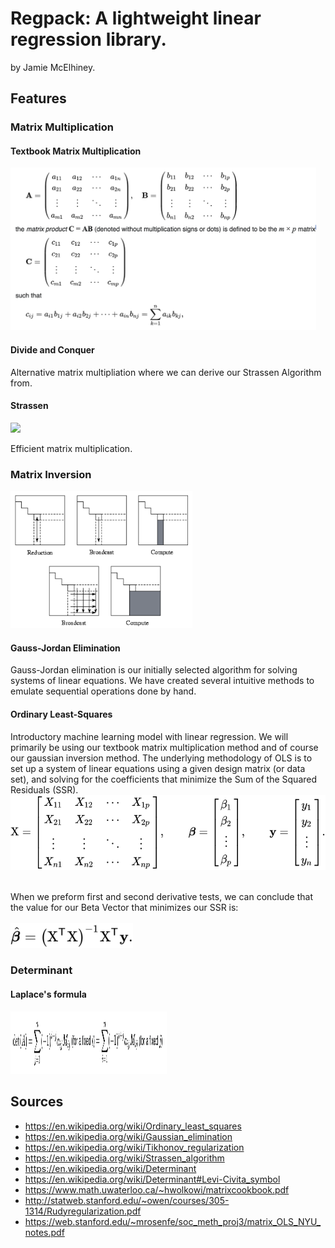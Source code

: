 # Regpack: A lightweight linear regression library. 
by Jamie McElhiney. 



## Features

### Matrix Multiplication

#### Textbook Matrix Multiplication


<img src="/images/mmt.png" height=260 >

#### Divide and Conquer

Alternative matrix multipliation where we can derive our Strassen Algorithm from. 

#### Strassen

<img src="https://upload.wikimedia.org/wikipedia/commons/2/2e/Strassen_algorithm.svg" height=120>

Efficient matrix multiplication.



### Matrix Inversion


<img src="/images/gauss.png"
     height=220 >

#### Gauss-Jordan Elimination
Gauss-Jordan elimination is our initially selected algorithm for solving systems of linear equations. We have created several intuitive methods to emulate sequential operations done by hand. 

#### Ordinary Least-Squares

Introductory machine learning model with linear regression. We will primarily be using our textbook matrix multiplication method and of course our gaussian inversion method. The underlying methodology of OLS is to set up a system of linear equations using a given design matrix (or data set), and solving for the coefficients that minimize the Sum of the Squared Residuals (SSR).  
<img src="/images/solq.svg"
     height=120 ><br/><br/>

When we preform first and second derivative tests, we can conclude that the value for our Beta Vector that minimizes our SSR is: <br/><br/>
<img src="/images/beta.svg"
     height=40 >


### Determinant

#### Laplace's formula

<img src="/images/laplace.png"
     height=100 width=250>




## Sources
- https://en.wikipedia.org/wiki/Ordinary_least_squares
- https://en.wikipedia.org/wiki/Gaussian_elimination
- https://en.wikipedia.org/wiki/Tikhonov_regularization
- https://en.wikipedia.org/wiki/Strassen_algorithm
- https://en.wikipedia.org/wiki/Determinant
- https://en.wikipedia.org/wiki/Determinant#Levi-Civita_symbol
- https://www.math.uwaterloo.ca/~hwolkowi/matrixcookbook.pdf
- http://statweb.stanford.edu/~owen/courses/305-1314/Rudyregularization.pdf
- https://web.stanford.edu/~mrosenfe/soc_meth_proj3/matrix_OLS_NYU_notes.pdf
